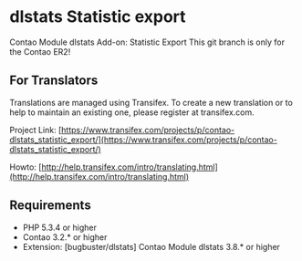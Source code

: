 dlstats Statistic export
========================

Contao Module dlstats Add-on: Statistic Export
This git branch is only for the Contao ER2!

## For Translators
Translations are managed using Transifex. To create a new translation or to help to maintain an existing one, please register at transifex.com.

Project Link: [https://www.transifex.com/projects/p/contao-dlstats_statistic_export/](https://www.transifex.com/projects/p/contao-dlstats_statistic_export/)

Howto: [http://help.transifex.com/intro/translating.html](http://help.transifex.com/intro/translating.html)

## Requirements
* PHP 5.3.4 or higher
* Contao 3.2.* or higher
* Extension: [bugbuster/dlstats] Contao Module dlstats 3.8.* or higher

